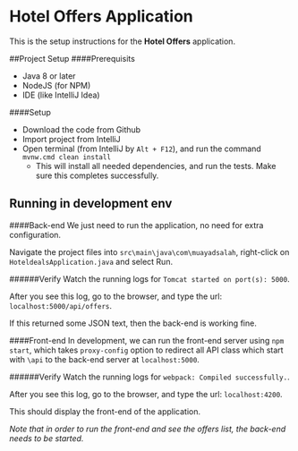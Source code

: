 # Hotel Offers Application
This is the setup instructions for the **Hotel Offers** application.

##Project Setup
####Prerequisits
- Java 8 or later
- NodeJS (for NPM)
- IDE (like IntelliJ Idea)

####Setup
- Download the code from Github
- Import project from IntelliJ
- Open terminal (from IntelliJ by `Alt + F12`), and run the command `mvnw.cmd clean install`
    - This will install all needed dependencies, and run the tests. Make sure this completes successfully.


## Running in development env 
####Back-end
We just need to run the application, no need for extra configuration.

Navigate the project files into `src\main\java\com\muayadsalah`, right-click on `HoteldealsApplication.java` and select Run.

######Verify
Watch the running logs for `Tomcat started on port(s): 5000`. 

After you see this log, go to the browser, and type the url: `localhost:5000/api/offers`. 

If this returned some JSON text, then the back-end is working fine.

####Front-end
In development, we can run the front-end server using `npm start`, which takes `proxy-config` option to redirect all API class which start with `\api` to the back-end server at `localhost:5000`.

######Verify
Watch the running logs for `webpack: Compiled successfully.`.

After you see this log, go to the browser, and type the url: `localhost:4200`.

This should display the front-end of the application.

*Note that in order to run the front-end and see the offers list, the back-end needs to be started.*
